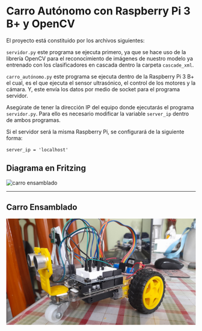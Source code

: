 # Carro Autónomo con Raspberry Pi 3 B+ y OpenCV

El proyecto está constituido por los archivos siguientes:

<code>servidor.py</code> este programa se ejecuta primero, ya que se hace uso de la librería OpenCV para el reconocimiento de imágenes de nuestro modelo ya entrenado con los clasificadores en cascada dentro la carpeta <code>cascade_xml</code>.

<code>carro_autónomo.py</code> este programa se ejecuta dentro de la Raspberry Pi 3 B+ el cual, es el que ejecuta el sensor ultrasónico, el control de los motores y la cámara. Y, este envía los datos por medio de socket para el programa servidor.

Asegúrate de tener la dirección IP del equipo donde ejecutarás el programa <code>servidor.py</code>.  Para ello es necesario modificar la variable <code>server_ip</code> dentro de ambos programas.

Si el servidor será la misma Raspberry Pi, se configurará de la siguiente forma:

```
server_ip = 'localhost'
```
## Diagrama en Fritzing
<img src="Diagrama\Carro autónomo_Raspberry_B+.png" alt="carro ensamblado"></img>

---
## Carro Ensamblado
<img src="Diagrama\20230609_134625.jpg" alt="carro ensamblado"></img>